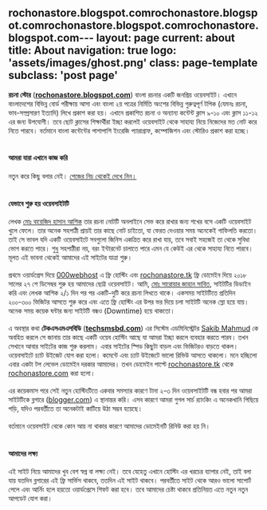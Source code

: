 rochonastore.blogspot.comrochonastore.blogspot.comrochonastore.blogspot.comrochonastore.blogspot.com---
layout: page
current: about
title: About
navigation: true
logo: 'assets/images/ghost.png'
class: page-template
subclass: 'post page'
---


<b>রচনা স্টোর</b> (<b><a href="http://rochonastore.blogspot.com/">rochonastore.blogspot.com</a></b>) বাংলা রচনার একটি জনপ্রিয় ওয়েবসাইট। এখানে বাংলাদেশের বিভিন্ন বোর্ড পরীক্ষায় আসা এবং বাংলা ২য় পত্রের নির্মিতি অংশের বিভিন্ন গুরুত্বপূর্ণ টপিক (যেমনঃ রচনা, ভাব-সম্প্রসারণ ইত্যাদি) লিখে প্রকাশ করা হয়। এখানে প্রকাশিত রচনা ও অন্যান্য কন্টেন্ট ক্লাস ৯-১০ এবং ক্লাস ১১-১২ এর জন্য উপযোগী। তবে ছোট ক্লাসের শিক্ষার্থীরা ইচ্ছা করলেই ওয়েবসাইট থেকে সাহায্য নিয়ে নিজেদের মত নোট করে নিতে পারবে। বর্তমানে বাংলা কন্টেন্টের পাশাপাশি ইংরেজি প্যারাগ্রাফ, কম্পোজিশন এবং স্টোরিও প্রকাশ করা হচ্ছে।<br>
<br>
<h4 style="text-align: left;">
আমরা যারা এখানে কাজ করি</h4>
নতুন করে কিছু বলার নেই। <a href="#authors">পেজের নিচ থেকেই দেখে নিন।</a><br>
<br>
<h4 style="text-align: left;">
যেভাবে শুরু হয় ওয়েবসাইটটি</h4>
লেখক <a href="https://www.blogger.com/profile/15724586885028678604" rel="nofollow" target="_blank">মোঃ বায়েজিদ হাসান আশিক</a> তার রচনা নোটটি অনলাইনে সেভ করে রাখার জন্য শখের বসে একটি ওয়েবসাইট খুলে ফেলে। তার অনেক সহপাঠী প্রায়ই তার কাছে নোট চাইতো, যা ফেরত দেওয়ার সময় অনেকেই গাফিলতি করতো। তাই সে ভাবল যদি একটি ওয়েবসাইটে সবগুলো জিনিস একত্রিত করে রাখা যায়, তবে সবাই সহজেই তা থেকে সুবিধা ভোগ করতে পারে। শুধু সহপাঠীরা নয়, বরং ইন্টারনেট চালাতে পারে এমন যে কেউই এর থেকে সাহায্য নিতে পারবে। মূলত এই ভাবনা থেকেই আমাদের এই সাইটের যাত্রা শুরু।<br>
<br>
প্রথমে ওয়ার্ডপ্রেস দিয়ে <a href="https://www.000webhost.com/" rel="nofollow" target="_blank">000webhost</a> এ ফ্রি হোস্টিং এবং <a href="http://rochonastore.tk/">rochonastore.tk</a> ফ্রি ডোমেইন দিয়ে ২০১৮ সালের ২৭ শে ডিসেম্বর শুরু হয় আমাদের ছোট্ট ওয়েবসাইট। আমি, <a href="https://www.blogger.com/profile/14646610458291307155" rel="nofollow" target="_blank">মোঃ সারোয়ার জাহান সাবিত</a>, সাইটটির ডিডাইন করি এবং লেখক আশিক ২/১ দিন পর পর একটি-দুটি করে রচনা লিখতে থাকে। একসময় সাইটটিতে প্রতিদিন ২০০-৩০০ ভিজিটর আসতে শুরু করে এবং এতে ফ্রি হোস্টিং এর উপর ভর দিয়ে চলা সাইটটি অনেক স্লো হয়ে যায়। অনেক সময় কয়েক ঘন্টার জন্য সাইটটি বন্ধও (Downtime) হয়ে থাকতো।<br>
<br>
এ অবস্থার কথা <b>টেকএসএমএসবিডি</b> (<a href="http://techsmsbd.com/"><b>techsmsbd.com</b></a>) এর সিস্টেম এডমিনিস্ট্রেটর <a href="https://sak1b.me/" rel="nofollow" target="_blank">Sakib Mahmud</a> কে অবহিত করলে সে জানায় তার কাছে একটি ওয়েব হোস্টিং আছে যা আমরা ইচ্ছা করলে ব্যবহার করতে পারব। তখন সেখানে আবার সাইটের কাজ শুরু করলাম। এবার সাইটের স্পিড কিছুটা বাড়ল এবং ভিজিটরও বাড়তে থাকল। ওয়েবসাইটে চ্যাট উইজেট যোগ করা হলো। কমেন্টে এবং চ্যাট উইজেটে ভালো রিভিউ আসতে থাকলো। মনে হচ্ছিলো এবার একটা টপ লেভেল ডোমেইন দরকার আমাদের। তখন ডোমেইন পাল্টে <a href="http://rochonastore.tk/">rochonastore.tk</a> থেকে <a href="http://rochonastore.com/">rochonastore.com</a> করা হলো।<br>
<br>
এর কয়েকমাস পরে সেই নতুন হোস্টিংটিতে একবার সমস্যার কারণে টানা ২-৩ দিন ওয়েবসাইটটি বন্ধ হবার পর আমরা সাইটটিকে ব্লগারে (<a href="//blogger.com/">blogger.com</a>) এ স্থানান্তর করি। এসব কারণে আমরা গুগল সার্চ র‍্যাংকিং এ অনেকখানি পিছিয়ে পড়ি, যদিও পরবর্তীতে তা অনেকটাই কাটিয়ে উঠা সম্ভব হয়েছে।<br>
<br>
বর্তমানে ওয়েবসাইট থেকে কোন আয় না থাকার কারণে আমাদের ডোমেইনটি রিনিউ করা হয়  নি।
<br><br>
<h4 style="text-align: left;">
আমাদের লক্ষ্য</h4>
এই সাইট নিয়ে আমাদের খুব বেশ স্বপ্ন বা লক্ষ্য নেই। তবে যেহেতু এখানে হোস্টিং এর খরচের ব্যাপার নেই, তাই বলা যায় যতদিন ব্লগারের এই ফ্রি সার্ভিস থাকবে, ততদিন এই সাইট থাকবে। পরবর্তীতে সাইট থেকে আরও ভালো সাপোর্ট পেলে এবং আর্নিং হলে হয়তো ওয়ার্ডপ্রেসে শিফট করা হবে। তবে আমাদের চেষ্টা থাকবে প্রতিনিয়ত এতে নতুন নতুন আপডেট যোগ করা।

